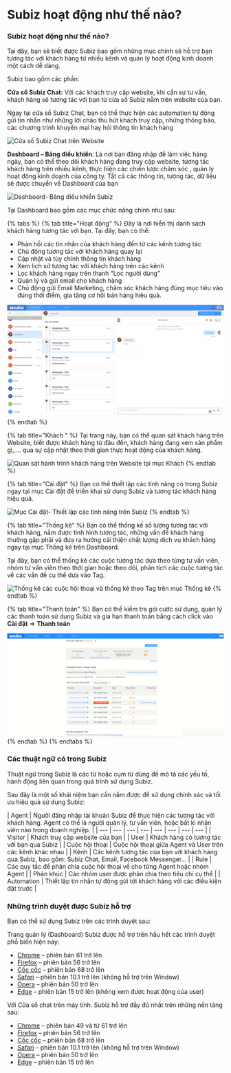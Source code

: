 # Subiz hoạt động như thế nào?

### Subiz hoạt động như thế nào?

Tại đây, bạn sẽ biết được Subiz bao gồm những mục chính sẽ hỗ trợ bạn tương tác với khách hàng từ nhiều kênh và quản lý hoạt động kinh doanh một cách dễ dàng.

Subiz bao gồm các phần:

**Cửa sổ Subiz Chat:** Với các khách truy cập website, khi cần sự tư vấn, khách hàng sẽ tương tác với bạn từ cửa sổ Subiz nằm trên website của bạn.

Ngay tại cửa sổ Subiz Chat, bạn có thể thực hiện các automation tự động gửi tin nhắn như những lời chào thu hút khách truy cập, những thông báo, các chương trình khuyến mại hay hỏi thông tin khách hàng

![C&#x1EED;a s&#x1ED1; Subiz Chat tr&#xEA;n Website](https://lh3.googleusercontent.com/7M5mGw28b_Bxw4egoojpNn7gWaNZjxlzKcEhPviQ6oGxETvtrIiVBfMWKVUmHMXcZ2fz5OLb2i05SzaR0gC6AN6gOfQWhSv-x91XFCFYPYUUyn3KJnAnaxJ9IBcIc2jfkzw12ul4)

**Dashboard – Bảng điều khiển**: Là nơi bạn đăng nhập để làm việc hàng ngày, bạn có thể theo dõi khách hàng đang truy cập website, tương tác khách hàng trên nhiều kênh, thực hiện các chiến lược chăm sóc , quản lý hoạt động kinh doanh của công ty. Tất cả các thông tin, tương tác, dữ liệu sẽ được chuyển về Dashboard của bạn

![Dashboard- B&#x1EA3;ng &#x111;i&#x1EC1;u khi&#x1EC3;n Subiz](https://lh5.googleusercontent.com/UVwvIoClWKiTqzfkJtAqsfVc0Qs6NJu3R3uUqcMpehEzho75SIWhGWMatGAoMTiAqiCkgQQJ03guoipbBQiRv5L6bjKlwv6t0FDnh1I8MlExj4_MPpsPaZuDU3Je1zlqM3BrSxDd)

Tại Dashboard bao gồm các mục chức năng chính như sau:

{% tabs %}
{% tab title="Hoạt động" %}
Đây là nơi hiển thị danh sách khách hàng tương tác với bạn. Tại đây, bạn có thể:

* Phản hồi các tin nhắn của khách hàng đến từ các kênh tương tác
* Chủ động tương tác với khách hàng quay lại
* Cập nhật và tùy chỉnh thông tin khách hàng
* Xem lịch sử tương tác với khách hàng trên các kênh
* Lọc khách hàng ngay trên thanh “Lọc người dùng” 
* Quản lý và gửi email cho khách hàng
* Chủ động gửi Email Marketing, chăm sóc khách hàng đúng mục tiêu vào đúng thời điểm, gia tăng cơ hội bán hàng hiệu quả.

![Danh s&#xE1;ch kh&#xE1;ch h&#xE0;ng t&#x1B0;&#x1A1;ng t&#xE1;c &#x111;&#x1B0;&#x1EE3;c hi&#x1EC3;n th&#x1ECB; tr&#xEA;n m&#x1EE5;c Ho&#x1EA1;t &#x111;&#x1ED9;ng](../../.gitbook/assets/subiz_messenger2.jpg)
{% endtab %}

{% tab title="Khách " %}
Tại trang này, bạn có thể quan sát khách hàng trên Website, biết được khách hàng từ đâu đến, khách hàng đang xem sản phẩm gì,.... qua sự cập nhật theo thời gian thực hoạt động của khách hàng. 

![Quan s&#xE1;t h&#xE0;nh tr&#xEC;nh kh&#xE1;ch h&#xE0;ng tr&#xEA;n Website t&#x1EA1;i m&#x1EE5;c Kh&#xE1;ch](https://lh5.googleusercontent.com/GR26TxtguDwlfd8xKzQs8bDcfx3XvTH30bsHvZgQH7Q-gUwKh0ee-3ZNSfqxdC3gkSqts2P1L7DyE-QEEVXUDT2tCAWKKDZNB6WRD0ymcdRmtQV9Zlib-hC0U1XZwKWOO9GA7xC2)
{% endtab %}

{% tab title="Cài đặt" %}
Bạn có thể thiết lập các tính năng có trong Subiz ngay tại mục Cài đặt để triển khai sử dụng Subiz và tương tác khách hàng hiệu quả.

![M&#x1EE5;c C&#xE0;i &#x111;&#x1EB7;t- Thi&#x1EBF;t l&#x1EAD;p c&#xE1;c t&#xED;nh n&#x103;ng tr&#xEA;n Subiz](https://lh6.googleusercontent.com/Uo2dVWCRoOgzHGERvhgv05Hx4tZAdGRawKJCM1_ksp4yxFNJC5bVdsvLehvqcQnRqguZP6R4eLwDs29_jtE5VMPhGjRTNi1arU2g5gpwlUEpt-JQEk9sHMeTw3VR4SRAi5ie_RP-)
{% endtab %}

{% tab title="Thống kê" %}
Bạn có thể thống kế số lượng tương tác với khách hàng, nắm được tình hình tương tác, những vấn đề khách hàng thường gặp phải và đưa ra hướng cải thiện chất lượng dịch vụ khách hàng ngay tại mục Thống kê trên Dashboard. 

Tại đây, bạn có thể thống kê các cuộc tương tác dựa theo từng tư vấn viên, nhóm tư vấn viên theo thời gian hoặc theo dõi, phân tích các cuộc tương tác về các vấn đề cụ thể dựa vào Tag.

![Th&#x1ED1;ng k&#xEA; c&#xE1;c cu&#x1ED9;c h&#x1ED9;i tho&#x1EA1;i v&#xE0; th&#x1ED1;ng k&#xEA; theo Tag tr&#xEA;n m&#x1EE5;c Th&#x1ED1;ng k&#xEA;](https://lh5.googleusercontent.com/aDTSDiWS14Qtu8D2mMVN0eg2ku3TTXpDya7Jfn2npzU7jJEmGOQZMoSyPQWDcGkNdLycu7P0mdarOKr1shpKb1nwslpbALXrEbZPt-2lRWIchX0anDUNRM5PcTj1Q_eH0POz4OpR)
{% endtab %}

{% tab title="Thanh toán" %}
Bạn có thể kiểm tra gói cước sử dụng, quản lý các thanh toán sử dụng Subiz và gia hạn thanh toán bằng cách click vào **Cài đặt** =&gt; **Thanh toán**

![Qu&#x1EA3;n l&#xFD; v&#xE0; gia h&#x1EA1;n g&#xF3;i c&#x1B0;&#x1EDB;c s&#x1EED; d&#x1EE5;ng t&#x1EA1;i m&#x1EE5;c Thanh to&#xE1;n](../../.gitbook/assets/screenshot_48.png)
{% endtab %}
{% endtabs %}

### **Các thuật ngữ có trong Subiz**

Thuật ngữ trong Subiz là các từ hoặc cụm từ dùng đề mô tả các yếu tố, hành động liên quan trong quá trình sử dụng Subiz.

Sau đây là một số khái niệm bạn cần nắm được để sử dụng chính xác và tối ưu hiệu quả sử dụng Subiz:

| Agent | Người đăng nhập tài khoản Subiz để thực hiện các tương tác với khách hàng. Agent có thể là người quản lý, tư vấn viên, hoặc bất kì nhân viên nào trong doanh nghiệp. |
| --- | --- | --- | --- | --- | --- | --- | --- |
| Visitor | Khách truy cập website của bạn |
| User | Khách  hàng có tương tác với bạn qua Subiz |
| Cuộc hội thoại | Cuộc hội thoại giữa Agent và User trên các kênh khác nhau |
| Kênh | Các kênh tương tác của bạn với khách hàng qua Subiz, bao gồm: Subiz Chat, Email, Facebook Messenger… |
| Rule | Các quy tắc để phân chia cuộc hội thoại về cho từng Agent hoặc nhóm Agent |
| Phân khúc | Các nhóm user được phân chia theo tiêu chí cụ thể |
| Automation | Thiết lập tin nhắn tự động gửi tới khách hàng với các điều kiện đặt trước |

### Những trình duyệt được Subiz hỗ trợ

Bạn có thể sử dụng Subiz trên các trình duyệt sau:

Trang quản lý \(Dashboard\) Subiz được hỗ trợ trên hầu hết các trình duyệt phổ biến hiện nay:

* ​[Chrome](http://www.google.com/chrome/) – phiên bản 61 trở lên
* ​[Firefox](http://www.firefox.com/) – phiên bản 56 trở lên
* ​[Cốc cốc](https://coccoc.com/vi/en) – phiên bản 68 trở lên
* ​[Safari](http://www.apple.com/safari/) – phiên bản 10.1 trở lên \(không hỗ trợ trên Window\)
* ​[Opera](https://www.opera.com/) – phiên bản 50 trở lên
* ​[Edge](https://www.microsoft.com/en-us/windows/microsoft-edge) – phiên bản 15 trở lên \(không xem được hoạt động của user\)

Với Cửa sổ chat trên máy tính. Subiz hỗ trợ đầy đủ nhất trên những nền tảng sau:

* ​[Chrome](http://www.google.com/chrome/) – phiên bản 49 và từ 61 trở lên
* ​[Firefox](http://www.firefox.com/) – phiên bản 56 trở lên
* ​[Cốc cốc](https://coccoc.com/vi/en) – phiên bản 68 trở lên
* ​[Safari](http://www.apple.com/safari/) – phiên bản 10.1 trở lên \(không hỗ trợ trên Window\)
* ​[Opera](https://www.opera.com/) – phiên bản 50 trở lên
* ​[Edge](https://www.microsoft.com/en-us/windows/microsoft-edge) – phiên bản 15 trở lên


